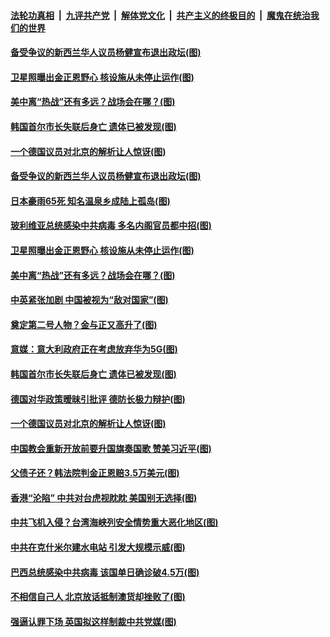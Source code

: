 

####  [法轮功真相](../../../../basic/blob/master/README.md?t=07110302) &nbsp;|&nbsp; [九评共产党](../../../../9ping.md/blob/master/README.md?t=07110302) &nbsp;|&nbsp; [解体党文化](../../../../jtdwh.md/blob/master/README.md?t=07110302)  &nbsp;|&nbsp; [共产主义的终极目的](../../../../gczydzjmd.md/blob/master/README.md?t=07110302) &nbsp;|&nbsp; [魔鬼在统治我们的世界](../../../../mgztzwmdsj.md/blob/master/README.md?t=07110302) 

#### [备受争议的新西兰华人议员杨健宣布退出政坛(图)](../pages/p9/939271.md?t=07110302) 


#### [卫星照曝出金正恩野心 核设施从未停止运作(图)](../pages/p9/939154.md?t=07110302) 

#### [美中离“热战”还有多远？战场会在哪？(图)](../pages/p9/939226.md?t=07110302) 

#### [韩国首尔市长失联后身亡 遗体已被发现(图)](../pages/p9/939157.md?t=07110302) 

#### [一个德国议员对北京的解析让人惊讶(图)](../pages/p9/939075.md?t=07110302) 

#### [备受争议的新西兰华人议员杨健宣布退出政坛(图)](../pages/p9/939271.md?t=07110302) 

#### [日本豪雨65死 知名温泉乡成陆上孤岛(图)](../pages/p9/939260.md?t=07110302) 

#### [玻利维亚总统感染中共病毒 多名内阁官员都中招(图)](../pages/p9/939229.md?t=07110302) 


#### [卫星照曝出金正恩野心 核设施从未停止运作(图)](../pages/p9/939154.md?t=07110302) 

#### [美中离“热战”还有多远？战场会在哪？(图)](../pages/p9/939226.md?t=07110302) 

#### [中英紧张加剧 中国被视为“敌对国家”(图)](../pages/p9/939224.md?t=07110302) 

#### [奠定第二号人物？金与正又高升了(图)](../pages/p9/939161.md?t=07110302) 

#### [意媒：意大利政府正在考虑放弃华为5G(图)](../pages/p9/939159.md?t=07110302) 

#### [韩国首尔市长失联后身亡 遗体已被发现(图)](../pages/p9/939157.md?t=07110302) 

#### [德国对华政策暧昧引批评 德防长极力辩护(图)](../pages/p9/939156.md?t=07110302) 

#### [一个德国议员对北京的解析让人惊讶(图)](../pages/p9/939075.md?t=07110302) 

#### [中国教会重新开放前要升国旗奏国歌 赞美习近平(图)](../pages/p9/939106.md?t=07110302) 

#### [父债子还？韩法院判金正恩赔3.5万美元(图)](../pages/p9/939064.md?t=07110302) 

#### [香港“沦陷” 中共对台虎视眈眈 美国别无选择(图)](../pages/p9/939008.md?t=07110302) 

#### [中共飞机入侵？台湾海峡列安全情势重大恶化地区(图)](../pages/p9/939057.md?t=07110302) 

#### [中共在克什米尔建水电站 引发大规模示威(图)](../pages/p9/938978.md?t=07110302) 

#### [巴西总统感染中共病毒 该国单日确诊破4.5万(图)](../pages/p9/939022.md?t=07110302) 

#### [不相信自己人 北京放话抵制澳货却挫败了(图)](../pages/p9/938953.md?t=07110302) 

#### [强逼认罪下场 英国拟这样制裁中共党媒(图)](../pages/p9/938940.md?t=07110302) 

